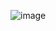 ![image](https://user-images.githubusercontent.com/78989152/225321052-c9cfc6a5-3fcb-4240-8b00-7a6959911e7c.png)
